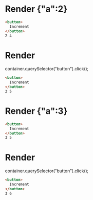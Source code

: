 # Render {"a":2}
```html
<button>
  Increment
</button>
2 4
```


# Render 
container.querySelector("button").click();

```html
<button>
  Increment
</button>
2 5
```


# Render {"a":3}
```html
<button>
  Increment
</button>
3 5
```


# Render 
container.querySelector("button").click();

```html
<button>
  Increment
</button>
3 6
```